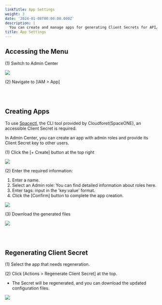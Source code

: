 ```yaml
---
linkTitle: App Settings
weight: 3
date: '2024-01-08T00:00:00.000Z'
description: |
  You can create and manage apps for generating Client Secrets for API/CLI access.
title: App Settings
---
```


## Accessing the Menu

(1) Switch to Admin Center

![](/guides/admin/admin_mode/admin-mode-01-en.png)

(2) Navigate to \[IAM > App]

<br> <br>

## Creating Apps

To use [Spacectl](https://github.com/cloudforet-io/spacectl), the CLI tool provided by Cloudforet(SpaceONE), an accessible Client Secret is required.

In Admin Center, you can create an app with admin roles and provide its Client Secret key to other users.

(1) Click the \[+ Create] button at the top right

![](/guides/iam_app/app-create-00-en.png)

(2) Enter the required information:

1. Enter a name.
2. Select an Admin role: You can find detailed information about roles here.
3. Enter tags: input in the 'key:value' format. 
4. Click the \[Confirm] button to complete the app creation.

![](/guides/admin/iam_app/app-create-02-en.png)

(3) Download the generated files

![](/guides/admin/iam_app/app-create-03-en.png)

<br> <br>

## Regenerating Client Secret

(1) Select the app that needs regeneration.

(2) Click \[Actions > Regenerate Client Secret] at the top.

* The Secret will be regenerated, and you can download the updated configuration files.

![](/guides/admin/iam_app/app-detail-01-en.png)
